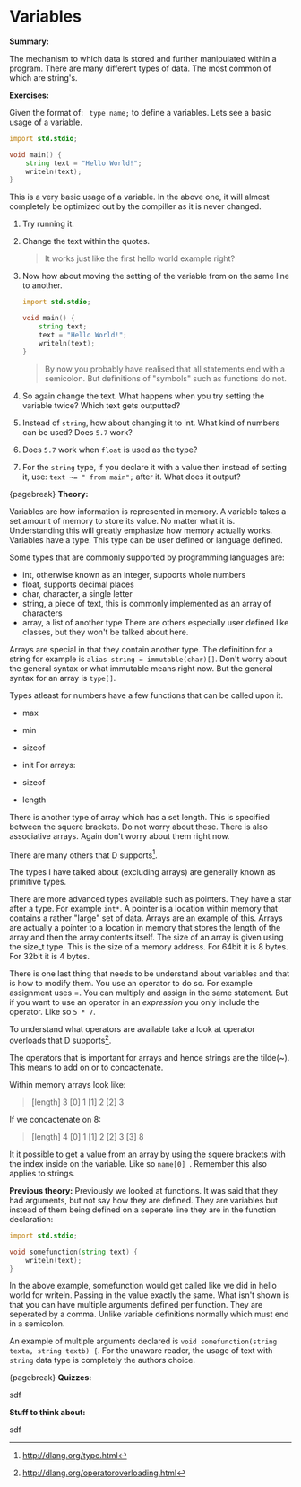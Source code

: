 # Variables
**Summary:**

The mechanism to which data is stored and further manipulated within a program. There are many different types of data. The most common of which are string's.

**Exercises:**

Given the format of: `` type name;`` to define a variables. Lets see a basic usage of a variable.

```D
import std.stdio;

void main() {
	string text = "Hello World!";
	writeln(text);
}
```
This is a very basic usage of a variable. In the above one, it will almost completely be optimized out by the compiller as it is never changed.

1. Try running it.
2. Change the text within the quotes.

    > It works just like the first hello world example right?

3. Now how about moving the setting of the variable from on the same line to another.

    ```D
    import std.stdio;

    void main() {
        string text;
        text = "Hello World!";
        writeln(text);
    }
    ```
    > By now you probably have realised that all statements end with a semicolon. But definitions of "symbols" such as functions do not.

4. So again change the text. What happens when you try setting the variable twice? Which text gets outputted?
5. Instead of ``string``, how about changing it to int. What kind of numbers can be used? Does ``5.7`` work?
6. Does ``5.7`` work when ``float`` is used as the type?
7. For the ``string`` type, if you declare it with a value then instead of setting it, use: ``text ~= " from main";`` after it. What does it output?

{pagebreak}
**Theory:**

Variables are how information is represented in memory. A variable takes a set amount of memory to store its value. No matter what it is. Understanding this will greatly emphasize how memory actually works.
Variables have a type. This type can be user defined or language defined.

Some types that are commonly supported by programming languages are:

* int, otherwise known as an integer, supports whole numbers
* float, supports decimal places
* char, character, a single letter
* string, a piece of text, this is commonly implemented as an array of characters
* array, a list of another type
There are others especially user defined like classes, but they won't be talked about here.

Arrays are special in that they contain another type. The definition for a string for example is ``alias string = immutable(char)[]``. Don't worry about the general syntax or what immutable means right now. But the general syntax for an array is ``type[]``.

Types atleast for numbers have a few functions that can be called upon it.

* max
* min
* sizeof
* init
For arrays:

* sizeof
* length

There is another type of array which has a set length. This is specified between the squere brackets. Do not worry about these. There is also associative arrays. Again don't worry about them right now.

There are many others that D supports[^DSupportTypes].

The types I have talked about (excluding arrays) are generally known as primitive types.

There are more advanced types available such as pointers. They have a star after a type. For example ``int*``.
A pointer is a location within memory that contains a rather "large" set of data. Arrays are an example of this. Arrays are actually a pointer to a location in memory that stores the length of the array and then the array contents itself. The size of an array is given using the size_t type. This is the size of a memory address. For 64bit it is 8 bytes. For 32bit it is 4 bytes.

There is one last thing that needs to be understand about variables and that is how to modify them. You use an operator to do so. For example assignment uses =. You can multiply and assign in the same statement. But if you want to use an operator in an *expression* you only include the operator. Like so ``5 * 7``. 

To understand what operators are available take a look at operator overloads that D supports[^DOperatorOverloads].

The operators that is important for arrays and hence strings are the tilde(~). This means to add on or to concactenate.

Within memory arrays look like:
> [length] 3
> [0] 1
> [1] 2
> [2] 3

If we concactenate on 8:
> [length] 4
> [0] 1
> [1] 2
> [2] 3
> [3] 8

It it possible to get a value from an array by using the squere brackets with the index inside on the variable. Like so ``name[0] ``. Remember this also applies to strings.

**Previous theory:**
Previously we looked at functions. It was said that they had arguments, but not say how they are defined. They are variables but instead of them being defined on a seperate line they are in the function declaration:

```D
import std.stdio;

void somefunction(string text) {
    writeln(text);
}
```
In the above example, somefunction would get called like we did in hello world for writeln. Passing in the value exactly the same. What isn't shown is that you can have multiple arguments defined per function. They are seperated by a comma. Unlike variable definitions normally which must end in a semicolon.

An example of multiple arguments declared is ``void somefunction(string texta, string textb) {``. For the unaware reader, the usage of text with ``string`` data type is completely the authors choice.

{pagebreak}
**Quizzes:**

sdf

**Stuff to think about:**

sdf

[^DSupportTypes]: http://dlang.org/type.html
[^DOperatorOverloads]: http://dlang.org/operatoroverloading.html
